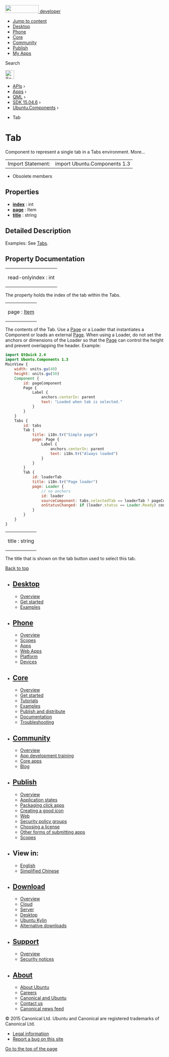 <a href="https://developer.ubuntu.com/" class="logo-ubuntu"><img src="https://developer.ubuntu.com/assets/sites/ubuntu/latest/u/img/logos/logo-ubuntu-orange.svg" width="106" height="25" /> <span>developer</span></a>

-   [Jump to content](index.html#main-content)
-   [Desktop](https://developer.ubuntu.com/en/desktop/)
-   [Phone](https://developer.ubuntu.com/en/phone/)
-   [Core](https://developer.ubuntu.com/core)
-   [Community](https://developer.ubuntu.com/en/community/)
-   [Publish](https://developer.ubuntu.com/en/publish/)
-   [My Apps](https://myapps.developer.ubuntu.com/)

Search

<img src="https://developer.ubuntu.com/assets/sites/ubuntu/latest/u/img/search-white.svg" alt="Search" height="28" />

-   [APIs](../../../../index.html) ›
-   [Apps](../../../index.html) ›
-   [QML](../../index.html) ›
-   [SDK 15.04.6](../index.html) ›
-   [Ubuntu.Components](../Ubuntu.Components/index.html) ›

<!-- -->

-   Tab

Tab
===

<span class="subtitle"></span>
Component to represent a single tab in a Tabs environment. More...

|                   |                              |
|-------------------|------------------------------|
| Import Statement: | import Ubuntu.Components 1.3 |

-   Obsolete members

<span id="properties"></span>
Properties
----------

-   ****[index](../../sdk-15.04.4/Ubuntu.Components.Tab/index.html#index-prop)**** : int
-   ****[page](../../sdk-15.04.4/Ubuntu.Components.Tab/index.html#page-prop)**** : Item
-   ****[title](../../sdk-15.04.4/Ubuntu.Components.Tab/index.html#title-prop)**** : string

<span id="details"></span>
Detailed Description
--------------------

Examples: See [Tabs](../../sdk-15.04.4/Ubuntu.Components.Tabs/index.html).

Property Documentation
----------------------

<table>
<colgroup>
<col width="100%" />
</colgroup>
<tbody>
<tr class="odd">
<td><p><span id="index-prop"></span><span class="qmlreadonly">read-only</span><span class="name">index</span> : <span class="type">int</span></p></td>
</tr>
</tbody>
</table>

The property holds the index of the tab within the Tabs.

<table>
<colgroup>
<col width="100%" />
</colgroup>
<tbody>
<tr class="odd">
<td><p><span id="page-prop"></span><span class="name">page</span> : <span class="type"><a href="../../sdk-14.10/QtQuick.Item/index.html">Item</a></span></p></td>
</tr>
</tbody>
</table>

The contents of the Tab. Use a [Page](../../sdk-15.04.4/Ubuntu.Components.Page/index.html) or a Loader that instantiates a Component or loads an external [Page](../../sdk-15.04.4/Ubuntu.Components.Page/index.html). When using a Loader, do not set the anchors or dimensions of the Loader so that the [Page](../../sdk-15.04.4/Ubuntu.Components.Page/index.html) can control the height and prevent overlapping the header. Example:

``` qml
import QtQuick 2.4
import Ubuntu.Components 1.3
MainView {
    width: units.gu(40)
    height: units.gu(50)
    Component {
        id: pageComponent
        Page {
            Label {
                anchors.centerIn: parent
                text: "Loaded when tab is selected."
            }
        }
    }
    Tabs {
        id: tabs
        Tab {
            title: i18n.tr("Simple page")
            page: Page {
                Label {
                    anchors.centerIn: parent
                    text: i18n.tr("Always loaded")
                }
            }
        }
        Tab {
            id: loaderTab
            title: i18n.tr("Page loader")
            page: Loader {
                // no anchors
                id: loader
                sourceComponent: tabs.selectedTab == loaderTab ? pageComponent : null
                onStatusChanged: if (loader.status == Loader.Ready) console.log('Loaded')
            }
        }
    }
}
```

<table>
<colgroup>
<col width="100%" />
</colgroup>
<tbody>
<tr class="odd">
<td><p><span id="title-prop"></span><span class="name">title</span> : <span class="type">string</span></p></td>
</tr>
</tbody>
</table>

The title that is shown on the tab button used to select this tab.

[Back to top](index.html#)

-   [Desktop](https://developer.ubuntu.com/en/desktop/)
    ---------------------------------------------------

    -   [Overview](https://developer.ubuntu.com/en/desktop/)
    -   [Get started](http://snapcraft.io/?utm_source=developer.ubuntu.com&utm_medium=devportal&utm_term=snaps%20snapcraft%20desktop&utm_content=menu&utm_campaign=duc_snappers)
    -   [Examples](https://github.com/ubuntu/snappy-playpen)

-   [Phone](https://developer.ubuntu.com/en/phone/)
    -----------------------------------------------

    -   [Overview](https://developer.ubuntu.com/en/phone/)
    -   [Scopes](https://developer.ubuntu.com/en/phone/scopes/)
    -   [Apps](https://developer.ubuntu.com/en/phone/apps/)
    -   [Web Apps](https://developer.ubuntu.com/en/phone/web/)
    -   [Platform](https://developer.ubuntu.com/en/phone/platform/)
    -   [Devices](https://developer.ubuntu.com/en/phone/devices/)

-   [Core](https://developer.ubuntu.com/core)
    -----------------------------------------

    -   [Overview](https://developer.ubuntu.com/core)
    -   [Get started](https://developer.ubuntu.com/core/get-started)
    -   [Tutorials](https://developer.ubuntu.com/core/tutorials)
    -   [Examples](https://developer.ubuntu.com/core/examples)
    -   [Publish and distribute](https://developer.ubuntu.com/core/publish-and-distribute)
    -   [Documentation](https://developer.ubuntu.com/core/documentation)
    -   [Troubleshooting](https://developer.ubuntu.com/core/troubleshooting)

-   [Community](https://developer.ubuntu.com/en/community/)
    -------------------------------------------------------

    -   [Overview](https://developer.ubuntu.com/en/community/)
    -   [App development training](https://developer.ubuntu.com/en/community/training/)
    -   [Core apps](https://developer.ubuntu.com/en/community/core-apps/)
    -   [Blog](https://developer.ubuntu.com/en/community/blog/)

-   [Publish](https://developer.ubuntu.com/en/publish/)
    ---------------------------------------------------

    -   [Overview](https://developer.ubuntu.com/en/publish/)
    -   [Application states](https://developer.ubuntu.com/en/publish/application-states/)
    -   [Packaging click apps](https://developer.ubuntu.com/en/publish/packaging-click-apps/)
    -   [Creating a good icon](https://developer.ubuntu.com/en/publish/creating-a-good-icon/)
    -   [Web](https://developer.ubuntu.com/en/publish/web/)
    -   [Security policy groups](https://developer.ubuntu.com/en/publish/security-policy-groups/)
    -   [Choosing a license](https://developer.ubuntu.com/en/publish/choosing-a-license/)
    -   [Other forms of submitting apps](https://developer.ubuntu.com/en/publish/other-forms-of-submitting-apps/)
    -   [Scopes](https://developer.ubuntu.com/en/publish/scopes/)

-   View in:
    --------

    -   [English](index.html "Change to language: English")
    -   [Simplified Chinese](index.html "Change to language: Simplified Chinese")

-   [Download](http://ubuntu.com/download/)
    ---------------------------------------

    -   [Overview](http://ubuntu.com/download)
    -   [Cloud](http://ubuntu.com/download/cloud)
    -   [Server](http://ubuntu.com/download/server)
    -   [Desktop](http://ubuntu.com/download/desktop)
    -   [Ubuntu Kylin](http://ubuntu.com/download/ubuntu-kylin)
    -   [Alternative downloads](http://ubuntu.com/download/alternative-downloads)

-   [Support](http://ubuntu.com/support/)
    -------------------------------------

    -   [Overview](http://ubuntu.com/support)
    -   [Security notices](http://www.ubuntu.com/usn/)

-   [About](http://ubuntu.com/about/)
    ---------------------------------

    -   [About Ubuntu](http://ubuntu.com/about/about-ubuntu)
    -   [Careers](http://www.canonical.com/careers)
    -   [Canonical and Ubuntu](http://ubuntu.com/about/canonical-and-ubuntu)
    -   [Contact us](http://ubuntu.com/about/contact-us)
    -   [Canonical news feed](http://insights.ubuntu.com/feed/)

© 2015 Canonical Ltd. Ubuntu and Canonical are registered trademarks of Canonical Ltd.

-   [Legal information](http://www.ubuntu.com/legal)
-   [Report a bug on this site](https://bugs.launchpad.net/developer-ubuntu-com/)

<span class="accessibility-aid">[Go to the top of the page](index.html#)</span>
